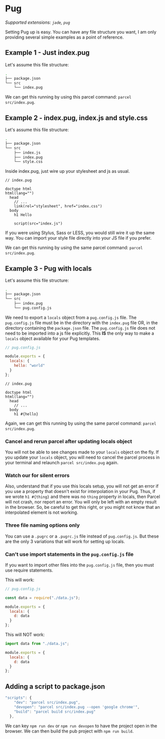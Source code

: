 # Pug

_Supported extensions: `jade`, `pug`_

Setting Pug up is easy. You can have any file structure you want, I am only providing several simple examples as a point of reference.

## Example 1 - Just index.pug

Let's assume this file structure:

```bash
.
├── package.json
└── src
    └── index.pug
```

We can get this running by using this parcel command: `parcel src/index.pug`.

## Example 2 - index.pug, index.js and style.css

Let's assume this file structure:

```bash
.
├── package.json
└── src
    ├── index.js
    ├── index.pug
    └── style.css
```

Inside index.pug, just wire up your stylesheet and js as usual.

```text
// index.pug

doctype html
html(lang="")
  head
    // ...
    link(rel="stylesheet", href="index.css")
  body
    h1 Hello

    script(src="index.js")
```

If you were using Stylus, Sass or LESS, you would still wire it up the same way. You can import your style file directly into your JS file if you prefer.

We can get this running by using the same parcel command: `parcel src/index.pug`.

## Example 3 - Pug with locals

Let's assume this file structure:

```bash
.
├── package.json
└── src
    ├── index.pug
    └── pug.config.js
```

We need to export a `locals` object from a `pug.config.js` file. The `pug.config.js` file must be in the directory with the `index.pug` file OR, in the directory containing the `package.json` file. The `pug.config.js` file does not need to be imported into a js file explicitly. This **IS** the only way to make a `locals` object available for your Pug templates.

```javascript
// pug.config.js

module.exports = {
  locals: {
    hello: "world"
  }
};
```

```text
// index.pug

doctype html
html(lang="")
  head
    // ...
  body
    h1 #{hello}
```

Again, we can get this running by using the same parcel command: `parcel src/index.pug`.

### Cancel and rerun parcel after updating locals object

You will not be able to see changes made to your `locals` object on the fly. If you update your `locals` object, you will need to cancel the parcel process in your terminal and relaunch `parcel src/index.pug` again.

### Watch our for silent errors

Also, understand that if you use this locals setup, you will not get an error if you use a property that doesn't exist for interpolation in your Pug. Thus, if we wrote `h1 #{thing}` and there was no `thing` property in locals, then Parcel will not crash, nor report an error. You will only be left with an empty result in the browser. So, be careful to get this right, or you might not know that an interpolated element is not working.

### Three file naming options only

You can use a `.pugrc` or a `.pugrc.js` file instead of `pug.config.js`. But these are the only 3 variations that will work for setting up locals.

### Can't use import statements in the `pug.config.js` file

If you want to import other files into the `pug.config.js` file, then you must use require statements.

This will work:

```javascript
// pug.config.js

const data = require("./data.js");

module.exports = {
  locals: {
    d: data
  }
};
```

This will NOT work:

```javascript
import data from "./data.js";

module.exports = {
  locals: {
    d: data
  }
};
```

## Adding a script to package.json

```javascript
"scripts": {
    "dev": "parcel src/index.pug",
    "devopen": "parcel src/index.pug --open 'google chrome'",
    "build": "parcel build src/index.pug"
  },
```

We can key `npm run dev` or `npm run devopen` to have the project open in the browser. We can then build the pub project with `npm run build`.

